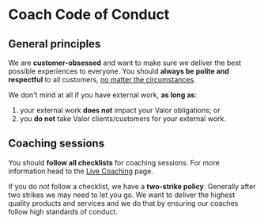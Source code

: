 # Coach Code of Conduct

## General principles

We are **customer-obsessed** and want to make sure we deliver the best possible experiences to everyone. You should **always be polite and respectful** to all customers, <u>no matter the circumstances</u>.

We don't mind at all if you have external work, **as long as**:

1. your external work **does not** impact your Valor obligations; or
2. you **do not** take Valor clients/customers for your external work.

## Coaching sessions

You should **follow all checklists** for coaching sessions. For more information head to the [Live Coaching](../live-coaching/live-coaching.md) page.

If you do _not_ follow a checklist, we have a **two-strike policy**. Generally after two strikes we may need to let you go. We want to deliver the highest quality products and services and we do that by ensuring our coaches follow high standards of conduct.
